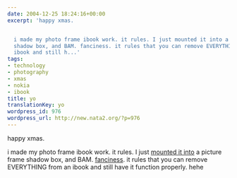 ```yaml
---
date: 2004-12-25 18:24:16+00:00
excerpt: 'happy xmas.


  i made my photo frame ibook work. it rules. I just mounted it into a picture frame
  shadow box, and BAM. fanciness. it rules that you can remove EVERYTHING from an
  ibook and still h...'
tags:
- technology
- photography
- xmas
- nokia
- ibook
title: yo
translationKey: yo
wordpress_id: 976
wordpress_url: http://new.nata2.org/?p=976
---
```


happy xmas.

i made my photo frame ibook work. it rules. I just <a href="https://web.archive.org/web/20030814003134/http://www.nata2.info//pictures/misc/phone_camera/nokia_6600/251220041531/Nokia6600(148).jpg">mounted it into</a> a picture frame shadow box, and BAM. <a href="https://web.archive.org/web/20030814003134/http://www.nata2.info//pictures/misc/phone_camera/nokia_6600/251220041531/Nokia6600(144).jpg">fanciness</a>. it rules that you can remove EVERYTHING from an ibook and still have it function properly. hehe